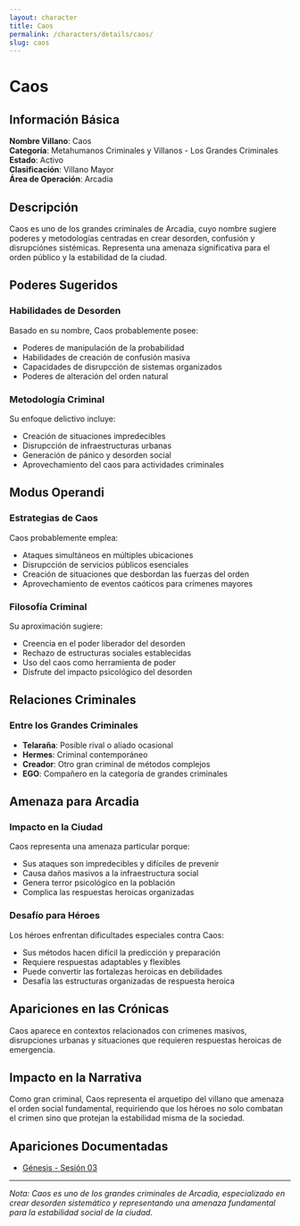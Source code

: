 ```yaml
---
layout: character
title: Caos
permalink: /characters/details/caos/
slug: caos
---
```


# Caos

## Información Básica

**Nombre Villano**: Caos  
**Categoría**: Metahumanos Criminales y Villanos - Los Grandes Criminales  
**Estado**: Activo  
**Clasificación**: Villano Mayor  
**Área de Operación**: Arcadia

## Descripción

Caos es uno de los grandes criminales de Arcadia, cuyo nombre sugiere poderes y metodologías centradas en crear desorden, confusión y disrupciónes sistémicas. Representa una amenaza significativa para el orden público y la estabilidad de la ciudad.

## Poderes Sugeridos

### Habilidades de Desorden
Basado en su nombre, Caos probablemente posee:
- Poderes de manipulación de la probabilidad
- Habilidades de creación de confusión masiva
- Capacidades de disrupcción de sistemas organizados
- Poderes de alteración del orden natural

### Metodología Criminal
Su enfoque delictivo incluye:
- Creación de situaciones impredecibles
- Disrupcción de infraestructuras urbanas
- Generación de pánico y desorden social
- Aprovechamiento del caos para actividades criminales

## Modus Operandi

### Estrategias de Caos
Caos probablemente emplea:
- Ataques simultáneos en múltiples ubicaciones
- Disrupcción de servicios públicos esenciales
- Creación de situaciones que desbordan las fuerzas del orden
- Aprovechamiento de eventos caóticos para crímenes mayores

### Filosofía Criminal
Su aproximación sugiere:
- Creencia en el poder liberador del desorden
- Rechazo de estructuras sociales establecidas
- Uso del caos como herramienta de poder
- Disfrute del impacto psicológico del desorden

## Relaciones Criminales

### Entre los Grandes Criminales
- **Telaraña**: Posible rival o aliado ocasional
- **Hermes**: Criminal contemporáneo
- **Creador**: Otro gran criminal de métodos complejos
- **EGO**: Compañero en la categoría de grandes criminales

## Amenaza para Arcadia

### Impacto en la Ciudad
Caos representa una amenaza particular porque:
- Sus ataques son impredecibles y difíciles de prevenir
- Causa daños masivos a la infraestructura social
- Genera terror psicológico en la población
- Complica las respuestas heroicas organizadas

### Desafío para Héroes
Los héroes enfrentan dificultades especiales contra Caos:
- Sus métodos hacen difícil la predicción y preparación
- Requiere respuestas adaptables y flexibles
- Puede convertir las fortalezas heroicas en debilidades
- Desafía las estructuras organizadas de respuesta heroica

## Apariciones en las Crónicas

Caos aparece en contextos relacionados con crímenes masivos, disrupciones urbanas y situaciones que requieren respuestas heroicas de emergencia.

## Impacto en la Narrativa

Como gran criminal, Caos representa el arquetipo del villano que amenaza el orden social fundamental, requiriendo que los héroes no solo combatan el crimen sino que protejan la estabilidad misma de la sociedad.

## Apariciones Documentadas
- [Génesis - Sesión 03](../../campaigns/genesis/session-03.md)

---

*Nota: Caos es uno de los grandes criminales de Arcadia, especializado en crear desorden sistemático y representando una amenaza fundamental para la estabilidad social de la ciudad.*